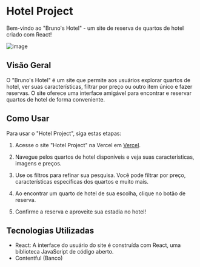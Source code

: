# Hotel Project

Bem-vindo ao "Bruno's Hotel" - um site de reserva de quartos de hotel criado com React!

![image](https://github.com/BrunoFaria93/hotelProject/assets/85502762/781c388f-4e77-4822-8759-f15dcdaeb13f)

## Visão Geral

O "Bruno's Hotel" é um site que permite aos usuários explorar quartos de hotel, ver suas características, filtrar por preço ou outro item único e fazer reservas. O site oferece uma interface amigável para encontrar e reservar quartos de hotel de forma conveniente.

## Como Usar

Para usar o "Hotel Project", siga estas etapas:

1. Acesse o site "Hotel Project" na Vercel em [Vercel](https://hotel-project-three.vercel.app).

2. Navegue pelos quartos de hotel disponíveis e veja suas características, imagens e preços.

3. Use os filtros para refinar sua pesquisa. Você pode filtrar por preço, características específicas dos quartos e muito mais.

4. Ao encontrar um quarto de hotel de sua escolha, clique no botão de reserva.

5. Confirme a reserva e aproveite sua estadia no hotel!

## Tecnologias Utilizadas

- React: A interface do usuário do site é construída com React, uma biblioteca JavaScript de código aberto.
- Contentful (Banco)



